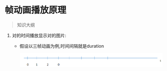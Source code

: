 # 帧动画播放原理

> 知识大纲
1. 对的时间播放显示对的图片:
    * 假设以三帧动画为例,时间间隔就是duration
    
        ![](./images/帧动画播放原理图解.jpg)

